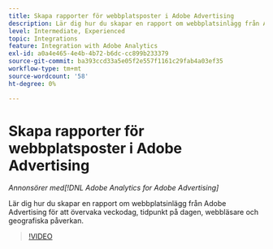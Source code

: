 ```yaml
---
title: Skapa rapporter för webbplatsposter i Adobe Advertising
description: Lär dig hur du skapar en rapport om webbplatsinlägg från Adobe Advertising för att övervaka veckodag, tidpunkt på dagen, webbläsare och geografiska påverkan.
level: Intermediate, Experienced
topic: Integrations
feature: Integration with Adobe Analytics
exl-id: a0a4e465-4e4b-4b72-b6dc-cc899b233379
source-git-commit: ba393ccd33a5e05f2e557f1161c29fab4a03ef35
workflow-type: tm+mt
source-wordcount: '58'
ht-degree: 0%

---
```


# Skapa rapporter för webbplatsposter i Adobe Advertising

*Annonsörer med[!DNL Adobe Analytics for Adobe Advertising]*

Lär dig hur du skapar en rapport om webbplatsinlägg från Adobe Advertising för att övervaka veckodag, tidpunkt på dagen, webbläsare och geografiska påverkan.

>[!VIDEO](https://video.tv.adobe.com/v/33921)
